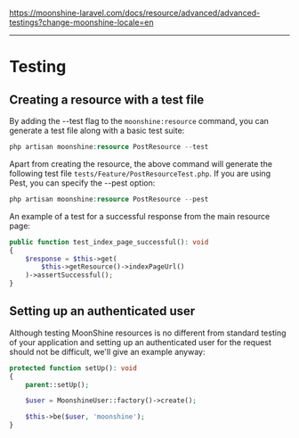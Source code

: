 https://moonshine-laravel.com/docs/resource/advanced/advanced-testings?change-moonshine-locale=en

------

# Testing

## Creating a resource with a test file

By adding the --test flag to the `moonshine:resource` command, you can generate a test file along with a basic test suite:

```php
php artisan moonshine:resource PostResource --test
```

Apart from creating the resource, the above command will generate the following test file `tests/Feature/PostResourceTest.php`. If you are using Pest, you can specify the --pest option:

```php
php artisan moonshine:resource PostResource --pest
```

An example of a test for a successful response from the main resource page:

```php
public function test_index_page_successful(): void
{
    $response = $this->get(
        $this->getResource()->indexPageUrl()
    )->assertSuccessful();
}
```

## Setting up an authenticated user

Although testing MoonShine resources is no different from standard testing of your application and setting up an authenticated user for the request should not be difficult, we'll give an example anyway:

```php
protected function setUp(): void
{
    parent::setUp();

    $user = MoonshineUser::factory()->create();

    $this->be($user, 'moonshine');
}
```
